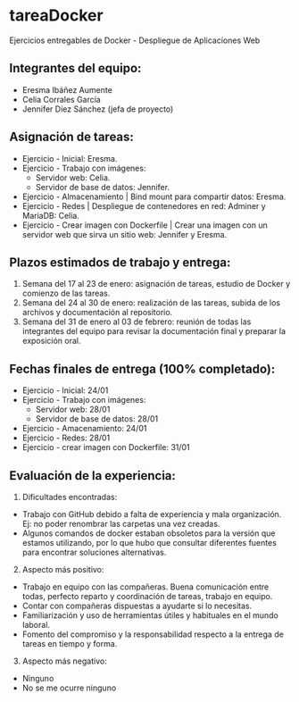 # tareaDocker
Ejercicios entregables de Docker - Despliegue de Aplicaciones Web

## Integrantes del equipo:
  - Eresma Ibáñez Aumente
  - Celia Corrales García
  - Jennifer Díez Sánchez (jefa de proyecto)

## Asignación de tareas:

- Ejercicio - Inicial: Eresma.
- Ejercicio - Trabajo con imágenes:
   - Servidor web: Celia.
   - Servidor de base de datos: Jennifer.
- Ejercicio - Almacenamiento | Bind mount para compartir datos: Eresma.
- Ejercicio - Redes | Despliegue de contenedores en red: Adminer y MariaDB: Celia.
- Ejercicio - Crear imagen con Dockerfile | Crear una imagen con un servidor web que sirva un sitio web: Jennifer y Eresma.

## Plazos estimados de trabajo y entrega:

1. Semana del 17 al 23 de enero: asignación de tareas, estudio de Docker y comienzo de las tareas.
2. Semana del 24 al 30 de enero: realización de las tareas, subida de los archivos y documentación al repositorio.
3. Semana del 31 de enero al 03 de febrero:  reunión de todas las integrantes del equipo para revisar la documentación final y preparar la exposición oral.

## Fechas finales de entrega (100% completado):

  - Ejercicio - Inicial: 24/01
  - Ejercicio - Trabajo con imágenes:
    - Servidor web: 28/01
    - Servidor de base de datos: 28/01
  - Ejercicio - Amacenamiento: 24/01
  - Ejercicio - Redes: 28/01
  - Ejercicio - crear imagen con Dockerfile: 31/01

## Evaluación de la experiencia:

1. Dificultades encontradas:
  - Trabajo con GitHub debido a falta de experiencia y mala organización. Ej: no poder renombrar las carpetas una vez creadas.
  - Algunos comandos de docker estaban obsoletos para la versión que estamos utilizando, por lo que hubo que consultar diferentes fuentes para encontrar soluciones alternativas.

2. Aspecto más positivo:
  - Trabajo en equipo con las compañeras. Buena comunicación entre todas, perfecto reparto y coordinación de tareas, trabajo en equipo.
  - Contar con compañeras dispuestas a ayudarte si lo necesitas.
  - Familiarización y uso de herramientas útiles y habituales en el mundo laboral.
  - Fomento del compromiso y la responsabilidad respecto a la entrega de tareas en tiempo y forma.
3. Aspecto más negativo:
  - Ninguno
  - No se me ocurre ninguno
